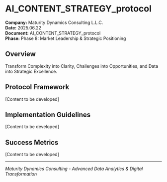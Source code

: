﻿# AI_CONTENT_STRATEGY_protocol

**Company:** Maturity Dynamics Consulting L.L.C.  
**Date:** 2025.06.22  
**Document:** AI_CONTENT_STRATEGY_protocol  
**Phase:** Phase 8: Market Leadership & Strategic Positioning  

## Overview
Transform Complexity into Clarity, Challenges into Opportunities, and Data into Strategic Excellence.

## Protocol Framework
[Content to be developed]

## Implementation Guidelines
[Content to be developed]

## Success Metrics
[Content to be developed]

---
*Maturity Dynamics Consulting - Advanced Data Analytics & Digital Transformation*
